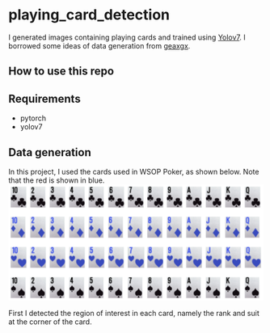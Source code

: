 # playing_card_detection

I generated images containing playing cards and trained using [Yolov7](https://github.com/WongKinYiu/yolov7).
I borrowed some ideas of data generation from [geaxgx](https://github.com/geaxgx/playing-card-detection).

## How to use this repo


## Requirements

- pytorch
- yolov7

## Data generation

In this project, I used the cards used in WSOP Poker, as shown below.
Note that the red is shown in blue.
![Cards](figures/cards.png)

First I detected the region of interest in each card, namely the rank and suit at the corner of the card. 


